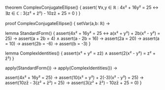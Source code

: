 theorem ComplexConjugateEllipse() {
  assert(
    ∀x,y ∈ ℝ : 4x² + 16y² = 25 ↔ 
    ∃z ∈ ℂ : 3(z² + z̄²) - 10zz̄ + 25 = 0
  )
}

proof ComplexConjugateEllipse() {
  setVar(a,b: ℝ) →
  
  lemma StandardForm() {
    assert(4x² + 16y² = 25 ↔ a(x² + y²) + 2b(x² - y²) = 25) →
    assert(a + 2b = 4) ∧
    assert(a - 2b = 16) →
    assert(2a = 20) →
    assert(a = 10) →
    assert(2b = -6) →
    assert(b = -3)
  }

  lemma ComplexIdentities() {
    assert(x² + y² = zz̄) ∧
    assert(2(x² - y²) = z² + z̄²)
  }

  apply(StandardForm()) →
  apply(ComplexIdentities()) →
  
  assert(4x² + 16y² = 25) →
  assert(10(x² + y²) + 2(-3)(x² - y²) = 25) →
  assert(10zz̄ - 3(z² + z̄²) = 25) →
  assert(3(z² + z̄²) - 10zz̄ + 25 = 0)
}